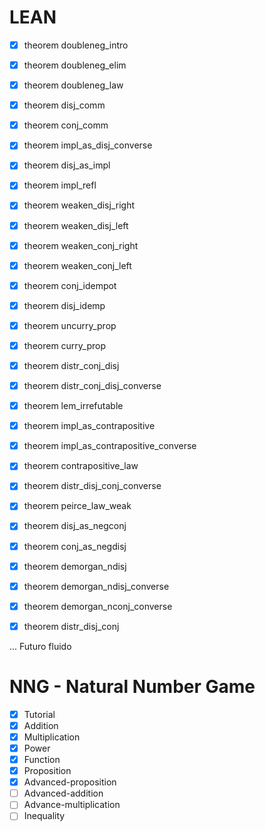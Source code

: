 # LEAN

- [x] theorem doubleneg_intro 
- [x] theorem doubleneg_elim 
- [x] theorem doubleneg_law
- [x] theorem disj_comm
- [x] theorem conj_comm
- [x] theorem impl_as_disj_converse
- [x] theorem disj_as_impl
- [x] theorem impl_refl
- [x] theorem weaken_disj_right
- [x] theorem weaken_disj_left
- [x] theorem weaken_conj_right
- [x] theorem weaken_conj_left
- [x] theorem conj_idempot
- [x] theorem disj_idemp
- [x] theorem uncurry_prop
- [x] theorem curry_prop
- [x] theorem distr_conj_disj
- [x] theorem distr_conj_disj_converse
- [x] theorem lem_irrefutable
- [x] theorem impl_as_contrapositive
- [x] theorem impl_as_contrapositive_converse
- [x] theorem contrapositive_law
- [x] theorem distr_disj_conj_converse
- [x] theorem peirce_law_weak
- [x] theorem disj_as_negconj
- [x] theorem conj_as_negdisj
- [x] theorem demorgan_ndisj
- [x] theorem demorgan_ndisj_converse
- [x] theorem demorgan_nconj_converse
- [x] theorem distr_disj_conj



... Futuro fluido 

# NNG - Natural Number Game

- [x] Tutorial
- [x] Addition
- [x] Multiplication 
- [x] Power
- [x] Function
- [x] Proposition
- [x] Advanced-proposition
- [ ] Advanced-addition
- [ ] Advance-multiplication
- [ ] Inequality